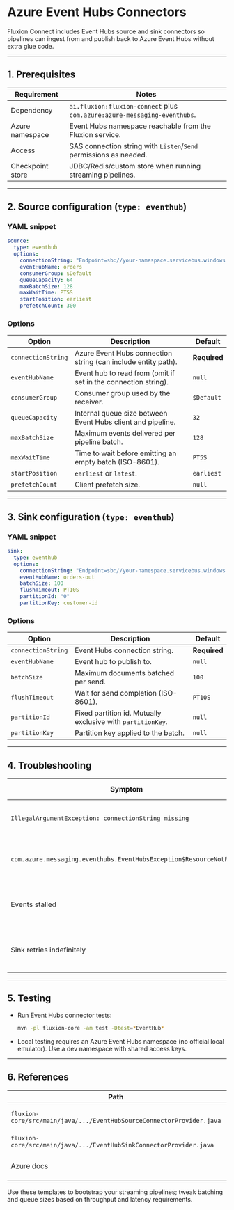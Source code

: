 # Azure Event Hubs Connectors

Fluxion Connect includes Event Hubs source and sink connectors so pipelines can
ingest from and publish back to Azure Event Hubs without extra glue code.

---

## 1. Prerequisites

| Requirement | Notes |
| --- | --- |
| Dependency | `ai.fluxion:fluxion-connect` plus `com.azure:azure-messaging-eventhubs`. |
| Azure namespace | Event Hubs namespace reachable from the Fluxion service. |
| Access | SAS connection string with `Listen`/`Send` permissions as needed. |
| Checkpoint store | JDBC/Redis/custom store when running streaming pipelines. |

---

## 2. Source configuration (`type: eventhub`)

### YAML snippet

```yaml
source:
  type: eventhub
  options:
    connectionString: "Endpoint=sb://your-namespace.servicebus.windows.net/;SharedAccessKeyName=..."
    eventHubName: orders
    consumerGroup: $Default
    queueCapacity: 64
    maxBatchSize: 128
    maxWaitTime: PT5S
    startPosition: earliest
    prefetchCount: 300
```

### Options

| Option | Description | Default |
| --- | --- | --- |
| `connectionString` | Azure Event Hubs connection string (can include entity path). | **Required** |
| `eventHubName` | Event hub to read from (omit if set in the connection string). | `null` |
| `consumerGroup` | Consumer group used by the receiver. | `$Default` |
| `queueCapacity` | Internal queue size between Event Hubs client and pipeline. | `32` |
| `maxBatchSize` | Maximum events delivered per pipeline batch. | `128` |
| `maxWaitTime` | Time to wait before emitting an empty batch (ISO-8601). | `PT5S` |
| `startPosition` | `earliest` or `latest`. | `earliest` |
| `prefetchCount` | Client prefetch size. | `null` |

---

## 3. Sink configuration (`type: eventhub`)

### YAML snippet

```yaml
sink:
  type: eventhub
  options:
    connectionString: "Endpoint=sb://your-namespace.servicebus.windows.net/;SharedAccessKeyName=..."
    eventHubName: orders-out
    batchSize: 100
    flushTimeout: PT10S
    partitionId: "0"
    partitionKey: customer-id
```

### Options

| Option | Description | Default |
| --- | --- | --- |
| `connectionString` | Event Hubs connection string. | **Required** |
| `eventHubName` | Event hub to publish to. | `null` |
| `batchSize` | Maximum documents batched per send. | `100` |
| `flushTimeout` | Wait for send completion (ISO-8601). | `PT10S` |
| `partitionId` | Fixed partition id. Mutually exclusive with `partitionKey`. | `null` |
| `partitionKey` | Partition key applied to the batch. | `null` |

---

## 4. Troubleshooting

| Symptom | Possible cause | Remedy |
| --- | --- | --- |
| `IllegalArgumentException: connectionString missing` | Config validation failure. | Provide a connection string with `Endpoint`, `SharedAccessKeyName`, `SharedAccessKey`. |
| `com.azure.messaging.eventhubs.EventHubsException$ResourceNotFound` | Wrong `eventHubName` or insufficient permissions. | Verify event hub exists and credentials have access. |
| Events stalled | Consumer group checkpoint ahead of stream. | Change `consumerGroup` or reset checkpoints. |
| Sink retries indefinitely | Namespace unreachable or throttled. | Adjust `StreamingErrorPolicy` (dead-letter/skip) and review Azure throttling limits. |

---

## 5. Testing

- Run Event Hubs connector tests:
  ```bash
  mvn -pl fluxion-core -am test -Dtest=*EventHub*
  ```
- Local testing requires an Azure Event Hubs namespace (no official local emulator). Use a dev namespace with shared access keys.

---

## 6. References

| Path | Description |
| --- | --- |
| `fluxion-core/src/main/java/.../EventHubSourceConnectorProvider.java` | Source provider implementation. |
| `fluxion-core/src/main/java/.../EventHubSinkConnectorProvider.java` | Sink provider implementation. |
| Azure docs | [Event Hubs connection strings](https://learn.microsoft.com/azure/event-hubs/event-hubs-get-connection-string) |

Use these templates to bootstrap your streaming pipelines; tweak batching and
queue sizes based on throughput and latency requirements.
